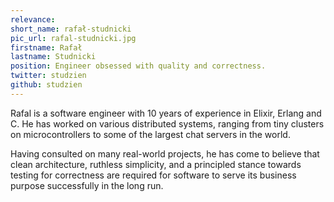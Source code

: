 ```yaml
---
relevance: 
short_name: rafał-studnicki
pic_url: rafal-studnicki.jpg
firstname: Rafał
lastname: Studnicki
position: Engineer obsessed with quality and correctness.
twitter: studzien
github: studzien
---
```

<p>Rafal is a software engineer with 10 years of experience in Elixir, Erlang and C. He has worked on various distributed systems, ranging from tiny clusters on microcontrollers to some of the largest chat servers in the world.
 
Having consulted on many real-world projects, he has come to believe that clean architecture, ruthless simplicity, and a principled stance towards testing for correctness are required for software to serve its business purpose successfully in the long run.
</p
